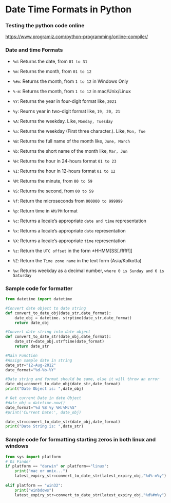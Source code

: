 # Date Time Formats in Python
### Testing the python code online
https://www.programiz.com/python-programming/online-compiler/

### Date and time Formats
- `%d`: Returns the date, from `01 to 31`

			
- `%m`: Returns the month, from `01 to 12`
- `%#m`: Returns the month, from `1 to 12` in Windows Only
- `%-m`: Returns the month, from `1 to 12` in mac/Unix/Linux
- `%Y`: Returns the year in four-digit format like, `2021`
- `%y`: Reurns year in two-digit format like, `19, 20, 21`
- `%A`: Returns the weekday. Like, `Monday, Tuesday`
- `%a`: Returns the weekday (First three character.). Like, `Mon, Tue`
- `%B`: Returns the full name of the month like, `June, March`
- `%b`: Returns the short name of the month like, `Mar, Jun`
- `%H`: Returns the hour in 24-hours format `01 to 23`
- `%I`: Returns the hour in 12-hours format `01 to 12`
- `%M`: Returns the minute, from `00 to 59`
- `%S`: Returns the second, from `00 to 59`
- `%f`: Return the microseconds from `000000 to 999999`
- `%p`: Return time in `AM/PM` format
- `%c`: Returns a locale’s appropriate `date and time` representation
- `%x`: Returns a locale’s appropriate `date` representation
- `%X`: Returns a locale’s appropriate `time` representation
- `%z`: Return the `UTC offset` in the form ±HHMM[SS[.ffffff]]
- `%Z`: Return the `Time zone name` in the text form (Asia/Kolkotta)
- `%w`: Returns weekday as a decimal number, `where 0 is Sunday and 6 is Saturday`

### Sample code for formatter
```python
from datetime import datetime

#Convert date object to date string
def convert_to_date_obj(date_str,date_format):
	date_obj = datetime. strptime(date_str,date_format)
	return date_obj

#Convert date string into date object
def convert_to_date_str(date_obj,date_format):
	date_str=date_obj.strftime(date_format)
	return date_str

#Main Function
#Assign sample date in string
date_str="12-Aug-2012"
date_format="%d-%b-%Y"

#Date string and format should be same, else it will throw an error
date_obj=convert_to_date_obj(date_str,date_format)
print("Date Object is: ",date_obj)

# Get current Date in date Object
#date_obj = datetime.now()
date_format="%d %B %y %H:%M:%S"
#print('Current Date:', date_obj)

date_str=convert_to_date_str(date_obj,date_format)
print("Date String is: ",date_str)
```

### Sample code for formatting starting zeros in both linux and windows
```python
from sys import platform
# Os Finder
if platform == "darwin" or platform=="linux":
	print("mac or unix...")
	latest_expiry_str=convert_to_date_str(latest_expiry_obj,"%d%-m%y")
			
elif platform == "win32":
	print("winbdows")
	latest_expiry_str=convert_to_date_str(latest_expiry_obj,"%d%#m%y")
	
```
